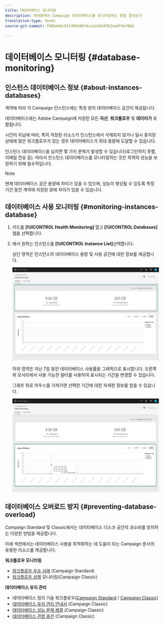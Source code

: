 ```yaml
---
title: 데이터베이스 모니터링
description: 제어판에서 Campaign 데이터베이스를 모니터링하는 방법 알아보기
translation-type: tm+mt
source-git-commit: f995e0dc51fd95d00fdcaa2eb347b2aedfdef60d

---
```



# 데이터베이스 모니터링 {#database-monitoring}

## 인스턴스 데이터베이스 정보 {#about-instances-databases}

계약에 따라 각 Campaign 인스턴스에는 특정 양의 데이터베이스 공간이 제공됩니다.

데이터베이스에는 Adobe Campaign에 저장된 모든 **자산**, **워크플로우** 및 **데이터가** 포함됩니다.

시간이 지남에 따라, 특히 저장된 리소스가 인스턴스에서 삭제되지 않거나 일시 중지된 상태에 많은 워크플로우가 있는 경우 데이터베이스가 최대 용량에 도달할 수 있습니다.

인스턴스 데이터베이스를 넘치면 몇 가지 문제가 발생할 수 있습니다(로그인하지 못함, 이메일 전송 등). 따라서 인스턴스 데이터베이스를 모니터링하는 것은 최적의 성능을 보장하기 위해 필수적입니다.

>[!NOTE]
>
>현재 데이터베이스 공간 용량에 차이가 있을 수 있으며, 성능이 향상될 수 있도록 특정 기간 동안 계약에 지정된 양에 차이가 있을 수 있습니다.

## 데이터베이스 사용 모니터링 {#monitoring-instances-database}

1. 카드를 **[!UICONTROL Health Monitoring]** 열고 **[!UICONTROL Databases]** 탭을 선택합니다.

1. 에서 원하는 인스턴스를 **[!UICONTROL Instance List]**&#x200B;선택합니다.

   상단 영역은 인스턴스의 데이터베이스 용량 및 사용 공간에 대한 정보를 제공합니다.

   ![](assets/databases_dashboard.png)

   하위 영역은 지난 7일 동안 데이터베이스 사용률을 그래픽으로 표시합니다. 오른쪽 위 모서리에서 사용 가능한 필터를 사용하여 표시되는 기간을 변경할 수 있습니다.

   그래프 위로 마우스를 가져가면 선택한 기간에 대한 자세한 정보를 얻을 수 있습니다.

   ![](assets/databases_dashboard_detail.png)

## 데이터베이스 오버로드 방지 {#preventing-database-overload}

Campaign Standard 및 Classic에서는 데이터베이스 디스크 공간의 과소비를 방지하는 다양한 방법을 제공합니다.

아래 섹션에서는 데이터베이스 사용을 최적화하는 데 도움이 되는 Campaign 문서의 유용한 리소스를 제공합니다.

**워크플로우 모니터링**

* [워크플로우 우수 사례](https://docs.adobe.com/content/help/en/campaign-standard/using/managing-processes-and-data/workflow-general-operation/best-practices-workflows.html) (Campaign Standard)
* [워크플로우 실행](https://docs.adobe.com/help/en/campaign-classic/using/automating-with-workflows/monitoring-workflows/monitoring-workflow-execution.html) 모니터링(Campaign Classic)

**데이터베이스 유지 관리**

* 데이터베이스 정리 기술 워크플로우([Campaign Standard](https://docs.adobe.com/help/en/campaign-standard/using/administrating/application-settings/technical-workflowshtml#list-of-technical-workflows) / [Campaign Classic](https://docs.adobe.com/help/en/campaign-classic/using/monitoring-campaign-classic/data-processing/database-cleanup-workflow.html))
* [데이터베이스 유지 관리 안내서](https://docs.adobe.com/content/help/en/campaign-classic/using/monitoring-campaign-classic/database-maintenance/recommendations.html) (Campaign Classic)
* [데이터베이스 성능 문제 해결](https://docs.adobe.com/content/help/en/campaign-classic/using/monitoring-campaign-classic/troubleshooting/database-performances.html) (Campaign Classic)
* [데이터베이스 관련 옵션](https://docs.adobe.com/help/en/campaign-classic/using/installing-campaign-classic/appendices/configuring-campaign-options.html#database) (Campaign Classic)

